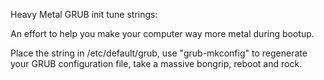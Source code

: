 Heavy Metal GRUB init tune strings:

An effort to help you make your computer way more metal during bootup.

Place the string in /etc/default/grub, use "grub-mkconfig" to regenerate your GRUB configuration file, take a massive bongrip, reboot and rock.
